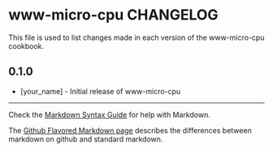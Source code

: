 www-micro-cpu CHANGELOG
=======================

This file is used to list changes made in each version of the www-micro-cpu cookbook.

0.1.0
-----
- [your_name] - Initial release of www-micro-cpu

- - -
Check the [Markdown Syntax Guide](http://daringfireball.net/projects/markdown/syntax) for help with Markdown.

The [Github Flavored Markdown page](http://github.github.com/github-flavored-markdown/) describes the differences between markdown on github and standard markdown.
